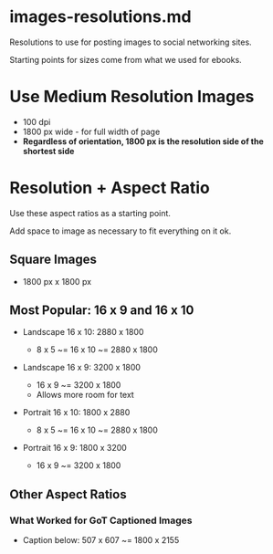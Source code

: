 
# images-resolutions.md

Resolutions to use for posting images to social networking sites.

Starting points for sizes come from what we used for ebooks.

# Use Medium Resolution Images

- 100 dpi
- 1800 px wide - for full width of page
- **Regardless of orientation, 1800 px is the resolution side of the shortest side**

# Resolution + Aspect Ratio

Use these aspect ratios as a starting point.

Add space to image as necessary to fit everything on it ok.

## Square Images

- 1800 px x 1800 px

## Most Popular: 16 x 9 and 16 x 10

- Landscape 16 x 10: 2880 x 1800
  - 8 x 5 ~= 16 x 10 ~= 2880 x 1800
- Landscape 16 x 9: 3200 x 1800
  - 16 x 9 ~= 3200 x 1800
  - Allows more room for text

- Portrait 16 x 10: 1800 x 2880
  - 8 x 5 ~= 16 x 10 ~= 2880 x 1800
- Portrait 16 x 9: 1800 x 3200
  - 16 x 9 ~= 3200 x 1800

## Other Aspect Ratios

### What Worked for GoT Captioned Images

- Caption below: 507 x 607 ~= 1800 x 2155

